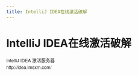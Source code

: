```yaml
---
title: IntelliJ IDEA在线激活破解
---
```


# IntelliJ IDEA在线激活破解

<style type="text/css">p.p1 {margin: 0.0px 0.0px 0.0px 0.0px; font: 12.0px 'Helvetica Neue'}
span.s1 {font: 12.0px '.PingFang SC'}</style><p class="p1">IntelliJ IDEA <span class="s1">激活服务器</span></p><p class="p1">http://idea.imsxm.com/</p><p><br/></p>


